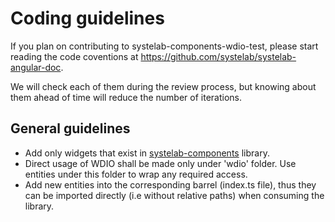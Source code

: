 # Coding guidelines

If you plan on contributing to systelab-components-wdio-test, please start reading the code coventions at https://github.com/systelab/systelab-angular-doc.

We will check each of them during the review process, but knowing about them ahead of time will reduce the number of iterations.

## General guidelines

- Add only widgets that exist in [systelab-components](https://github.com/systelab/systelab-components) library.
- Direct usage of WDIO shall be made only under 'wdio' folder. Use entities under this folder to wrap any required access.
- Add new entities into the corresponding barrel (index.ts file), thus they can be imported directly (i.e without relative paths) when consuming the library.
